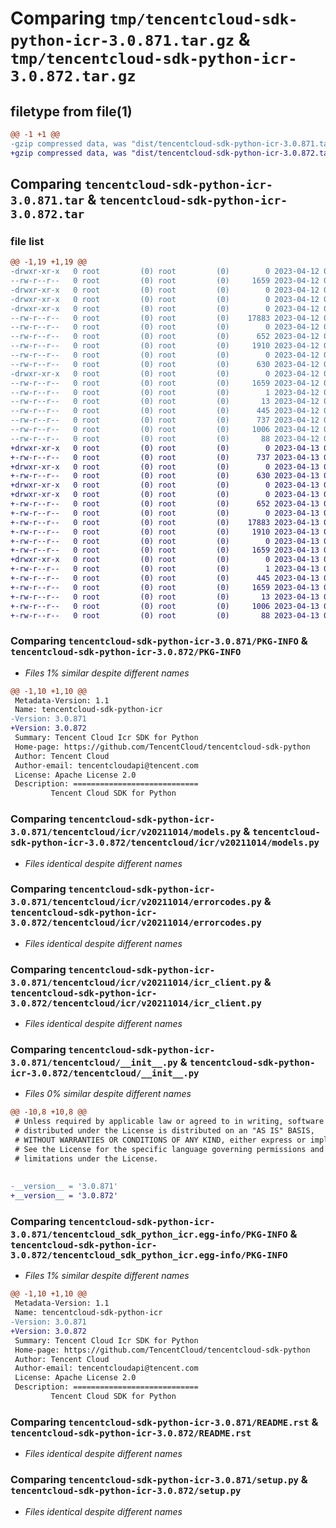 # Comparing `tmp/tencentcloud-sdk-python-icr-3.0.871.tar.gz` & `tmp/tencentcloud-sdk-python-icr-3.0.872.tar.gz`

## filetype from file(1)

```diff
@@ -1 +1 @@
-gzip compressed data, was "dist/tencentcloud-sdk-python-icr-3.0.871.tar", last modified: Wed Apr 12 00:26:21 2023, max compression
+gzip compressed data, was "dist/tencentcloud-sdk-python-icr-3.0.872.tar", last modified: Thu Apr 13 00:43:11 2023, max compression
```

## Comparing `tencentcloud-sdk-python-icr-3.0.871.tar` & `tencentcloud-sdk-python-icr-3.0.872.tar`

### file list

```diff
@@ -1,19 +1,19 @@
-drwxr-xr-x   0 root         (0) root         (0)        0 2023-04-12 00:26:21.000000 tencentcloud-sdk-python-icr-3.0.871/
--rw-r--r--   0 root         (0) root         (0)     1659 2023-04-12 00:26:21.000000 tencentcloud-sdk-python-icr-3.0.871/PKG-INFO
-drwxr-xr-x   0 root         (0) root         (0)        0 2023-04-12 00:26:21.000000 tencentcloud-sdk-python-icr-3.0.871/tencentcloud/
-drwxr-xr-x   0 root         (0) root         (0)        0 2023-04-12 00:26:21.000000 tencentcloud-sdk-python-icr-3.0.871/tencentcloud/icr/
-drwxr-xr-x   0 root         (0) root         (0)        0 2023-04-12 00:26:21.000000 tencentcloud-sdk-python-icr-3.0.871/tencentcloud/icr/v20211014/
--rw-r--r--   0 root         (0) root         (0)    17883 2023-04-12 00:26:20.000000 tencentcloud-sdk-python-icr-3.0.871/tencentcloud/icr/v20211014/models.py
--rw-r--r--   0 root         (0) root         (0)        0 2023-04-12 00:26:20.000000 tencentcloud-sdk-python-icr-3.0.871/tencentcloud/icr/v20211014/__init__.py
--rw-r--r--   0 root         (0) root         (0)      652 2023-04-12 00:26:20.000000 tencentcloud-sdk-python-icr-3.0.871/tencentcloud/icr/v20211014/errorcodes.py
--rw-r--r--   0 root         (0) root         (0)     1910 2023-04-12 00:26:20.000000 tencentcloud-sdk-python-icr-3.0.871/tencentcloud/icr/v20211014/icr_client.py
--rw-r--r--   0 root         (0) root         (0)        0 2023-04-12 00:26:20.000000 tencentcloud-sdk-python-icr-3.0.871/tencentcloud/icr/__init__.py
--rw-r--r--   0 root         (0) root         (0)      630 2023-04-12 00:26:20.000000 tencentcloud-sdk-python-icr-3.0.871/tencentcloud/__init__.py
-drwxr-xr-x   0 root         (0) root         (0)        0 2023-04-12 00:26:21.000000 tencentcloud-sdk-python-icr-3.0.871/tencentcloud_sdk_python_icr.egg-info/
--rw-r--r--   0 root         (0) root         (0)     1659 2023-04-12 00:26:21.000000 tencentcloud-sdk-python-icr-3.0.871/tencentcloud_sdk_python_icr.egg-info/PKG-INFO
--rw-r--r--   0 root         (0) root         (0)        1 2023-04-12 00:26:21.000000 tencentcloud-sdk-python-icr-3.0.871/tencentcloud_sdk_python_icr.egg-info/dependency_links.txt
--rw-r--r--   0 root         (0) root         (0)       13 2023-04-12 00:26:21.000000 tencentcloud-sdk-python-icr-3.0.871/tencentcloud_sdk_python_icr.egg-info/top_level.txt
--rw-r--r--   0 root         (0) root         (0)      445 2023-04-12 00:26:21.000000 tencentcloud-sdk-python-icr-3.0.871/tencentcloud_sdk_python_icr.egg-info/SOURCES.txt
--rw-r--r--   0 root         (0) root         (0)      737 2023-04-12 00:26:20.000000 tencentcloud-sdk-python-icr-3.0.871/README.rst
--rw-r--r--   0 root         (0) root         (0)     1006 2023-04-12 00:26:20.000000 tencentcloud-sdk-python-icr-3.0.871/setup.py
--rw-r--r--   0 root         (0) root         (0)       88 2023-04-12 00:26:21.000000 tencentcloud-sdk-python-icr-3.0.871/setup.cfg
+drwxr-xr-x   0 root         (0) root         (0)        0 2023-04-13 00:43:11.000000 tencentcloud-sdk-python-icr-3.0.872/
+-rw-r--r--   0 root         (0) root         (0)      737 2023-04-13 00:43:10.000000 tencentcloud-sdk-python-icr-3.0.872/README.rst
+drwxr-xr-x   0 root         (0) root         (0)        0 2023-04-13 00:43:11.000000 tencentcloud-sdk-python-icr-3.0.872/tencentcloud/
+-rw-r--r--   0 root         (0) root         (0)      630 2023-04-13 00:43:10.000000 tencentcloud-sdk-python-icr-3.0.872/tencentcloud/__init__.py
+drwxr-xr-x   0 root         (0) root         (0)        0 2023-04-13 00:43:11.000000 tencentcloud-sdk-python-icr-3.0.872/tencentcloud/icr/
+drwxr-xr-x   0 root         (0) root         (0)        0 2023-04-13 00:43:11.000000 tencentcloud-sdk-python-icr-3.0.872/tencentcloud/icr/v20211014/
+-rw-r--r--   0 root         (0) root         (0)      652 2023-04-13 00:43:10.000000 tencentcloud-sdk-python-icr-3.0.872/tencentcloud/icr/v20211014/errorcodes.py
+-rw-r--r--   0 root         (0) root         (0)        0 2023-04-13 00:43:10.000000 tencentcloud-sdk-python-icr-3.0.872/tencentcloud/icr/v20211014/__init__.py
+-rw-r--r--   0 root         (0) root         (0)    17883 2023-04-13 00:43:10.000000 tencentcloud-sdk-python-icr-3.0.872/tencentcloud/icr/v20211014/models.py
+-rw-r--r--   0 root         (0) root         (0)     1910 2023-04-13 00:43:10.000000 tencentcloud-sdk-python-icr-3.0.872/tencentcloud/icr/v20211014/icr_client.py
+-rw-r--r--   0 root         (0) root         (0)        0 2023-04-13 00:43:10.000000 tencentcloud-sdk-python-icr-3.0.872/tencentcloud/icr/__init__.py
+-rw-r--r--   0 root         (0) root         (0)     1659 2023-04-13 00:43:11.000000 tencentcloud-sdk-python-icr-3.0.872/PKG-INFO
+drwxr-xr-x   0 root         (0) root         (0)        0 2023-04-13 00:43:11.000000 tencentcloud-sdk-python-icr-3.0.872/tencentcloud_sdk_python_icr.egg-info/
+-rw-r--r--   0 root         (0) root         (0)        1 2023-04-13 00:43:11.000000 tencentcloud-sdk-python-icr-3.0.872/tencentcloud_sdk_python_icr.egg-info/dependency_links.txt
+-rw-r--r--   0 root         (0) root         (0)      445 2023-04-13 00:43:11.000000 tencentcloud-sdk-python-icr-3.0.872/tencentcloud_sdk_python_icr.egg-info/SOURCES.txt
+-rw-r--r--   0 root         (0) root         (0)     1659 2023-04-13 00:43:11.000000 tencentcloud-sdk-python-icr-3.0.872/tencentcloud_sdk_python_icr.egg-info/PKG-INFO
+-rw-r--r--   0 root         (0) root         (0)       13 2023-04-13 00:43:11.000000 tencentcloud-sdk-python-icr-3.0.872/tencentcloud_sdk_python_icr.egg-info/top_level.txt
+-rw-r--r--   0 root         (0) root         (0)     1006 2023-04-13 00:43:10.000000 tencentcloud-sdk-python-icr-3.0.872/setup.py
+-rw-r--r--   0 root         (0) root         (0)       88 2023-04-13 00:43:11.000000 tencentcloud-sdk-python-icr-3.0.872/setup.cfg
```

### Comparing `tencentcloud-sdk-python-icr-3.0.871/PKG-INFO` & `tencentcloud-sdk-python-icr-3.0.872/PKG-INFO`

 * *Files 1% similar despite different names*

```diff
@@ -1,10 +1,10 @@
 Metadata-Version: 1.1
 Name: tencentcloud-sdk-python-icr
-Version: 3.0.871
+Version: 3.0.872
 Summary: Tencent Cloud Icr SDK for Python
 Home-page: https://github.com/TencentCloud/tencentcloud-sdk-python
 Author: Tencent Cloud
 Author-email: tencentcloudapi@tencent.com
 License: Apache License 2.0
 Description: ============================
         Tencent Cloud SDK for Python
```

### Comparing `tencentcloud-sdk-python-icr-3.0.871/tencentcloud/icr/v20211014/models.py` & `tencentcloud-sdk-python-icr-3.0.872/tencentcloud/icr/v20211014/models.py`

 * *Files identical despite different names*

### Comparing `tencentcloud-sdk-python-icr-3.0.871/tencentcloud/icr/v20211014/errorcodes.py` & `tencentcloud-sdk-python-icr-3.0.872/tencentcloud/icr/v20211014/errorcodes.py`

 * *Files identical despite different names*

### Comparing `tencentcloud-sdk-python-icr-3.0.871/tencentcloud/icr/v20211014/icr_client.py` & `tencentcloud-sdk-python-icr-3.0.872/tencentcloud/icr/v20211014/icr_client.py`

 * *Files identical despite different names*

### Comparing `tencentcloud-sdk-python-icr-3.0.871/tencentcloud/__init__.py` & `tencentcloud-sdk-python-icr-3.0.872/tencentcloud/__init__.py`

 * *Files 0% similar despite different names*

```diff
@@ -10,8 +10,8 @@
 # Unless required by applicable law or agreed to in writing, software
 # distributed under the License is distributed on an "AS IS" BASIS,
 # WITHOUT WARRANTIES OR CONDITIONS OF ANY KIND, either express or implied.
 # See the License for the specific language governing permissions and
 # limitations under the License.
 
 
-__version__ = '3.0.871'
+__version__ = '3.0.872'
```

### Comparing `tencentcloud-sdk-python-icr-3.0.871/tencentcloud_sdk_python_icr.egg-info/PKG-INFO` & `tencentcloud-sdk-python-icr-3.0.872/tencentcloud_sdk_python_icr.egg-info/PKG-INFO`

 * *Files 1% similar despite different names*

```diff
@@ -1,10 +1,10 @@
 Metadata-Version: 1.1
 Name: tencentcloud-sdk-python-icr
-Version: 3.0.871
+Version: 3.0.872
 Summary: Tencent Cloud Icr SDK for Python
 Home-page: https://github.com/TencentCloud/tencentcloud-sdk-python
 Author: Tencent Cloud
 Author-email: tencentcloudapi@tencent.com
 License: Apache License 2.0
 Description: ============================
         Tencent Cloud SDK for Python
```

### Comparing `tencentcloud-sdk-python-icr-3.0.871/README.rst` & `tencentcloud-sdk-python-icr-3.0.872/README.rst`

 * *Files identical despite different names*

### Comparing `tencentcloud-sdk-python-icr-3.0.871/setup.py` & `tencentcloud-sdk-python-icr-3.0.872/setup.py`

 * *Files identical despite different names*

